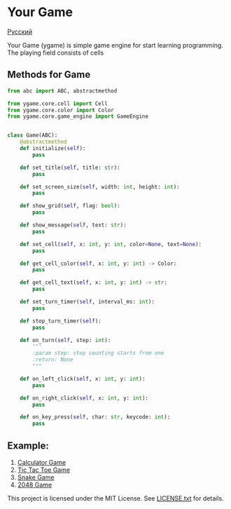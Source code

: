 # Your Game
[Русский](docs/README-ru.md)

Your Game (ygame) is simple game engine for start learning programming. 
The playing field consists of cells

## Methods for Game

```python
from abc import ABC, abstractmethod

from ygame.core.cell import Cell
from ygame.core.color import Color
from ygame.core.game_engine import GameEngine


class Game(ABC):
    @abstractmethod
    def initialize(self):
        pass

    def set_title(self, title: str):
        pass

    def set_screen_size(self, width: int, height: int):
        pass

    def show_grid(self, flag: bool):
        pass

    def show_message(self, text: str):
        pass

    def set_cell(self, x: int, y: int, color=None, text=None):
        pass

    def get_cell_color(self, x: int, y: int) -> Color:
        pass

    def get_cell_text(self, x: int, y: int) -> str:
        pass

    def set_turn_timer(self, interval_ms: int):
        pass

    def stop_turn_timer(self):
        pass

    def on_turn(self, step: int):
        """
        :param step: step counting starts from one
        :return: None
        """

    def on_left_click(self, x: int, y: int):
        pass

    def on_right_click(self, x: int, y: int):
        pass

    def on_key_press(self, char: str, keycode: int):
        pass
```

## Example:
1. [Calculator Game](/ygame/example/calculator_game/README.md)
1. [Tic Tac Toe Game](/ygame/example/tic_tac_toe_game/README.md)
2. [Snake Game](/ygame/example/snake_game/README.md)
3. [2048 Game](/ygame/example/game_2048/README.md)


This project is licensed under the MIT License. See [LICENSE.txt](LICENSE.txt) for details.